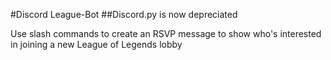 #Discord League-Bot
##Discord.py is now depreciated

Use slash commands to create an RSVP message to show who's interested in joining a new League of Legends lobby

